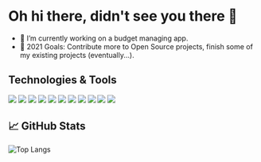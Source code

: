 <!--
**matthiasseghers/matthiasseghers** is a ✨ _special_ ✨ repository because its `README.md` (this file) appears on your GitHub profile.

Here are some ideas to get you started:

- 🔭 I’m currently working on ...
- 🌱 I’m currently learning ...
- 👯 I’m looking to collaborate on ...
- 🤔 I’m looking for help with ...
- 💬 Ask me about ...
- 📫 How to reach me: ...
- 😄 Pronouns: ...
- ⚡ Fun fact: ...
-->

# Oh hi there, didn't see you there 👋

- 🔭 I’m currently working on a budget managing app.
- 🥅 2021 Goals: Contribute more to Open Source projects, finish some of my existing projects (eventually...).


## Technologies & Tools
![](https://img.shields.io/badge/OS-macOS-000000?style=flat&logo=macos&logoColor=white)
![](https://img.shields.io/badge/Code-JavaScript-F7DF1E?style=flat&logo=javascript&logoColor=white)
![](https://img.shields.io/badge/Code-TypeScript-3178C6?style=flat&logo=javascript&logoColor=white)
![](https://img.shields.io/badge/Code-React-61DAFB?style=flat&logo=react&logoColor=white)
![](https://img.shields.io/badge/Code-Symfony-000000?style=flat&logo=symfony&logoColor=white)
![](https://img.shields.io/badge/Code-Laravel-FF2D20?style=flat&logo=laravel&logoColor=white)
![](https://img.shields.io/badge/Code-MySQL-4479A1?style=flat&logo=mysql&logoColor=white)
![](https://img.shields.io/badge/Tools-docker-2496ED?style=flat&logo=docker&logoColor=white)
![](https://img.shields.io/badge/Tools-Postman-FF6C37?style=flat&logo=postman&logoColor=white)
![](https://img.shields.io/badge/Tools-Visual%20Studio%20Code-007ACC?style=flat&logo=visualstudiocode&logoColor=white)
![](https://img.shields.io/badge/Tools-iTerm2-000000?style=flat&logo=iterm2&logoColor=white)

## 📈 GitHub Stats

![Top Langs](https://github-readme-stats.vercel.app/api/top-langs/?username=matthiasseghers&theme=nord&layout=compact)  


